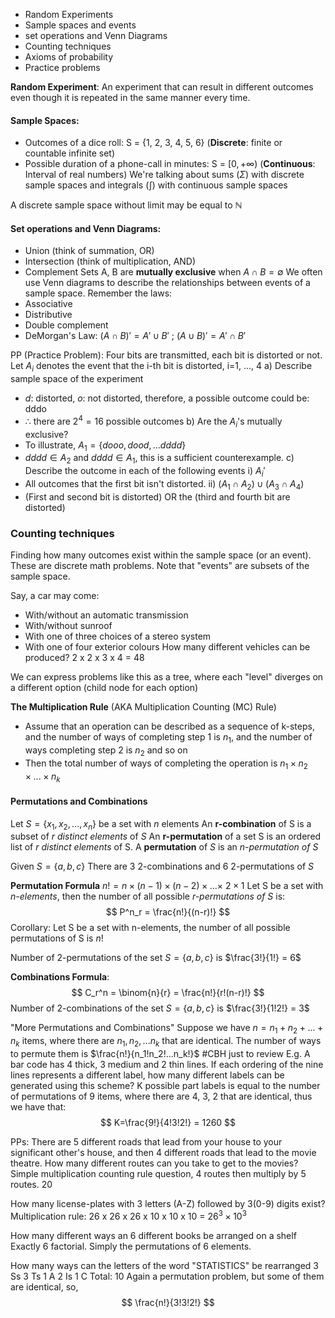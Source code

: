 
- Random Experiments
- Sample spaces and events
- set operations and Venn Diagrams
- Counting techniques
- Axioms of probability
- Practice problems

**Random Experiment**: An experiment that can result in different outcomes even though it is repeated in the same manner every time.

#### Sample Spaces: 
- Outcomes of a dice roll: S = {1, 2, 3, 4, 5, 6} (**Discrete**: finite or countable infinite set)
- Possible duration of a phone-call in minutes: S = $[0, +\infty)$ (**Continuous**: Interval of real numbers)
We're talking about sums ($\Sigma$) with discrete sample spaces and integrals ($\int$) with continuous sample spaces

A discrete sample space without limit may be equal to $\mathbb{N}$

#### Set operations and Venn Diagrams:
- Union (think of summation, OR)
- Intersection (think of multiplication, AND)
- Complement
Sets A, B are **mutually exclusive** when $A\cap B = \emptyset$
We often use Venn diagrams to describe the relationships between events of a sample space.
Remember the laws:
- Associative
- Distributive
- Double complement
- DeMorgan's Law: $(A\cap B)' = A' \cup B'\ ;\ (A\cup B)' = A'\cap B'$  

PP (Practice Problem):
Four bits are transmitted, each bit is distorted or not. Let $A_i$ denotes the event that the i-th bit is distorted, i=1, ..., 4
a) Describe sample space of the experiment
- $d$: distorted, $o$: not distorted, therefore, a possible outcome could be: dddo
- $\therefore$ there are $2^4=16$ possible outcomes
b) Are the $A_i$'s mutually exclusive?
- To illustrate, $A_1 = \{dooo, dood, ... dddd\}$ 
- $dddd \in A_2$ and $dddd \in A_1$, this is a sufficient counterexample.
c) Describe the outcome in each of the following events
 i) $A_i'$
 - All outcomes that the first bit isn't distorted.
ii) $(A_1 \cap A_2) \cup (A_3 \cap A_4)$
- (First and second bit is distorted) OR the (third and fourth bit are distorted)

### Counting techniques
Finding how many outcomes exist within the sample space (or an event). These are discrete math problems. Note that "events" are subsets of the sample space.

Say, a car may come:
- With/without an automatic transmission
- With/without sunroof
- With one of three choices of a stereo system
- With one of four exterior colours
How many different vehicles can be produced?
2 x 2 x 3 x 4 = 48

We can express problems like this as a tree, where each "level" diverges on a different option (child node for each option)

**The Multiplication Rule** (AKA Multiplication Counting (MC) Rule)
- Assume that an operation can be described as a sequence of k-steps, and the number of ways of completing step 1 is $n_1$, and the number of ways completing step 2 is $n_2$ and so on
- Then the total number of ways of completing the operation is $n_1 \times n_2 \times ... \times n_k$

#### Permutations and Combinations
Let $S = \{x_1, x_2,...,x_n\}$ be a set with $n$ elements
An **r-combination** of S is a subset of *r distinct elements* of $S$ 
An **r-permutation** of a set S is an ordered list of *r distinct elements* of S. A **permutation** of $S$ is an *n-permutation of* $S$

Given $S=\{a,b,c\}$
There are 3 2-combinations and 6 2-permutations of $S$

**Permutation Formula**
$n! = n \times (n-1) \times (n-2) \times ... \times\ 2 \times 1$
Let S be a set with *n-elements*, then the number of all possible *r-permutations of S* is:
$$
P^n_r = \frac{n!}{(n-r)!}
$$
Corollary: Let S be a set with n-elements, the number of all possible permutations of S is $n!$

Number of 2-permutations of the set $S = \{a,b,c\}$ is $\frac{3!}{1!} = 6$

**Combinations Formula**:
$$
C_r^n = \binom{n}{r} = \frac{n!}{r!(n-r)!}
$$
Number of 2-combinations of the set $S = \{a,b,c\}$ is $\frac{3!}{1!2!} = 3$


"More Permutations and Combinations"
Suppose we have $n=n_1 + n_2 + ... + n_k$ items, where there are $n_1, n_2,...n_k$ that are identical. The number of ways to permute them is $\frac{n!}{n_1!n_2!...n_k!}$ #CBH just to review
E.g. A bar code has 4 thick, 3 medium and 2 thin lines. If each ordering of the nine lines represents a different label, how many different labels can be generated using this scheme?
K possible part labels is equal to the number of permutations of 9 items, where there are 4, 3, 2 that are identical, thus we have that: 
$$
K=\frac{9!}{4!3!2!} = 1260
$$

PPs:
There are 5 different roads that lead from your house to your significant other's house, and then 4 different roads that lead to the movie theatre. How many different routes can you take to get to the movies?
Simple multiplication counting rule question, 4 routes then multiply by 5 routes. 20

How many license-plates with 3 letters (A-Z) followed by 3(0-9) digits exist?
Multiplication rule: 26 x 26 x 26 x 10 x 10 x 10 = $26^3 \times 10^3$

How many different ways an 6 different books be arranged on a shelf
Exactly 6 factorial. Simply the permutations of 6 elements.

How many ways can the letters of the word "STATISTICS" be rearranged
3 Ss
3 Ts
1 A
2 Is
1 C
Total: 10
Again a permutation problem, but some of them are identical, so, 
$$
\frac{n!}{3!3!2!}
$$
